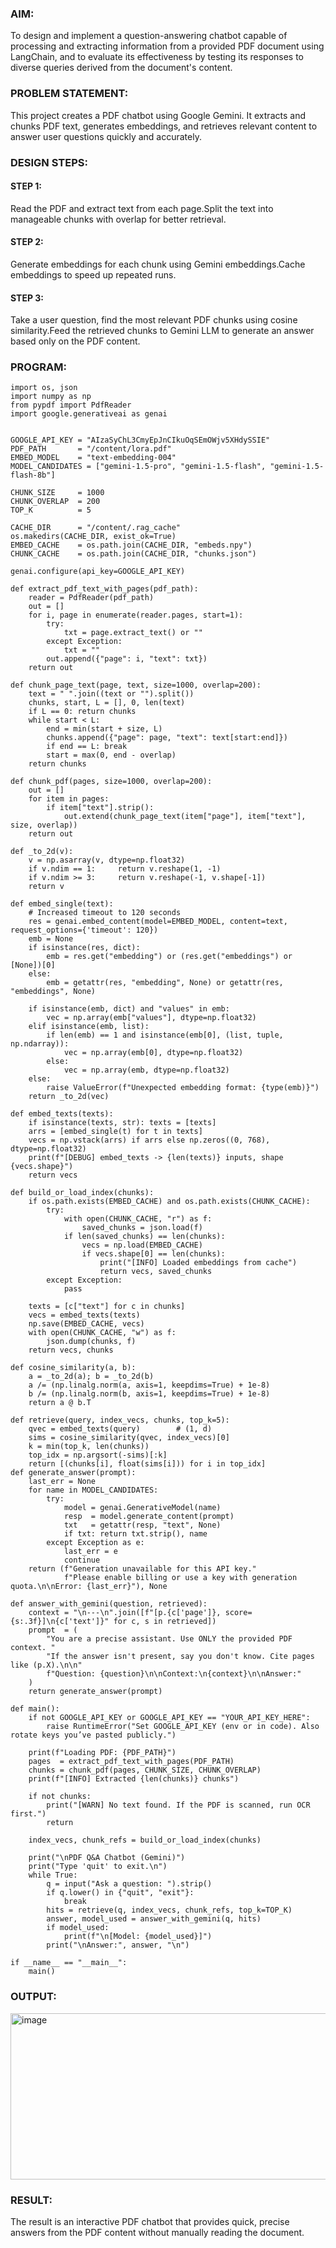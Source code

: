 ### AIM:
To design and implement a question-answering chatbot capable of processing and extracting information from a provided PDF document using LangChain, and to evaluate its effectiveness by testing its responses to diverse queries derived from the document's content.

### PROBLEM STATEMENT:
This project creates a PDF chatbot using Google Gemini. It extracts and chunks PDF text, generates embeddings, and retrieves relevant content to answer user questions quickly and accurately.

### DESIGN STEPS:

#### STEP 1:
Read the PDF and extract text from each page.Split the text into manageable chunks with overlap for better retrieval.

#### STEP 2:
Generate embeddings for each chunk using Gemini embeddings.Cache embeddings to speed up repeated runs.

#### STEP 3:
Take a user question, find the most relevant PDF chunks using cosine similarity.Feed the retrieved chunks to Gemini LLM to generate an answer based only on the PDF content.

### PROGRAM:
```
import os, json
import numpy as np
from pypdf import PdfReader
import google.generativeai as genai


GOOGLE_API_KEY = "AIzaSyChL3CmyEpJnCIkuOqSEmOWjv5XHdySSIE"
PDF_PATH       = "/content/lora.pdf"
EMBED_MODEL    = "text-embedding-004"
MODEL_CANDIDATES = ["gemini-1.5-pro", "gemini-1.5-flash", "gemini-1.5-flash-8b"]

CHUNK_SIZE     = 1000
CHUNK_OVERLAP  = 200
TOP_K          = 5

CACHE_DIR      = "/content/.rag_cache"
os.makedirs(CACHE_DIR, exist_ok=True)
EMBED_CACHE    = os.path.join(CACHE_DIR, "embeds.npy")
CHUNK_CACHE    = os.path.join(CACHE_DIR, "chunks.json")

genai.configure(api_key=GOOGLE_API_KEY)

def extract_pdf_text_with_pages(pdf_path):
    reader = PdfReader(pdf_path)
    out = []
    for i, page in enumerate(reader.pages, start=1):
        try:
            txt = page.extract_text() or ""
        except Exception:
            txt = ""
        out.append({"page": i, "text": txt})
    return out

def chunk_page_text(page, text, size=1000, overlap=200):
    text = " ".join((text or "").split())
    chunks, start, L = [], 0, len(text)
    if L == 0: return chunks
    while start < L:
        end = min(start + size, L)
        chunks.append({"page": page, "text": text[start:end]})
        if end == L: break
        start = max(0, end - overlap)
    return chunks

def chunk_pdf(pages, size=1000, overlap=200):
    out = []
    for item in pages:
        if item["text"].strip():
            out.extend(chunk_page_text(item["page"], item["text"], size, overlap))
    return out

def _to_2d(v):
    v = np.asarray(v, dtype=np.float32)
    if v.ndim == 1:     return v.reshape(1, -1)
    if v.ndim >= 3:     return v.reshape(-1, v.shape[-1])
    return v

def embed_single(text):
    # Increased timeout to 120 seconds
    res = genai.embed_content(model=EMBED_MODEL, content=text, request_options={'timeout': 120})
    emb = None
    if isinstance(res, dict):
        emb = res.get("embedding") or (res.get("embeddings") or [None])[0]
    else:
        emb = getattr(res, "embedding", None) or getattr(res, "embeddings", None)

    if isinstance(emb, dict) and "values" in emb:
        vec = np.array(emb["values"], dtype=np.float32)
    elif isinstance(emb, list):
        if len(emb) == 1 and isinstance(emb[0], (list, tuple, np.ndarray)):
            vec = np.array(emb[0], dtype=np.float32)
        else:
            vec = np.array(emb, dtype=np.float32)
    else:
        raise ValueError(f"Unexpected embedding format: {type(emb)}")
    return _to_2d(vec)

def embed_texts(texts):
    if isinstance(texts, str): texts = [texts]
    arrs = [embed_single(t) for t in texts]
    vecs = np.vstack(arrs) if arrs else np.zeros((0, 768), dtype=np.float32)
    print(f"[DEBUG] embed_texts -> {len(texts)} inputs, shape {vecs.shape}")
    return vecs

def build_or_load_index(chunks):
    if os.path.exists(EMBED_CACHE) and os.path.exists(CHUNK_CACHE):
        try:
            with open(CHUNK_CACHE, "r") as f:
                saved_chunks = json.load(f)
            if len(saved_chunks) == len(chunks):
                vecs = np.load(EMBED_CACHE)
                if vecs.shape[0] == len(chunks):
                    print("[INFO] Loaded embeddings from cache")
                    return vecs, saved_chunks
        except Exception:
            pass

    texts = [c["text"] for c in chunks]
    vecs = embed_texts(texts)
    np.save(EMBED_CACHE, vecs)
    with open(CHUNK_CACHE, "w") as f:
        json.dump(chunks, f)
    return vecs, chunks

def cosine_similarity(a, b):
    a = _to_2d(a); b = _to_2d(b)
    a /= (np.linalg.norm(a, axis=1, keepdims=True) + 1e-8)
    b /= (np.linalg.norm(b, axis=1, keepdims=True) + 1e-8)
    return a @ b.T

def retrieve(query, index_vecs, chunks, top_k=5):
    qvec = embed_texts(query)        # (1, d)
    sims = cosine_similarity(qvec, index_vecs)[0]
    k = min(top_k, len(chunks))
    top_idx = np.argsort(-sims)[:k]
    return [(chunks[i], float(sims[i])) for i in top_idx]
def generate_answer(prompt):
    last_err = None
    for name in MODEL_CANDIDATES:
        try:
            model = genai.GenerativeModel(name)
            resp  = model.generate_content(prompt)
            txt   = getattr(resp, "text", None)
            if txt: return txt.strip(), name
        except Exception as e:
            last_err = e
            continue
    return (f"Generation unavailable for this API key."
            f"Please enable billing or use a key with generation quota.\n\nError: {last_err}"), None

def answer_with_gemini(question, retrieved):
    context = "\n---\n".join([f"[p.{c['page']}, score={s:.3f}]\n{c['text']}" for c, s in retrieved])
    prompt  = (
        "You are a precise assistant. Use ONLY the provided PDF context. "
        "If the answer isn't present, say you don't know. Cite pages like (p.X).\n\n"
        f"Question: {question}\n\nContext:\n{context}\n\nAnswer:"
    )
    return generate_answer(prompt)

def main():
    if not GOOGLE_API_KEY or GOOGLE_API_KEY == "YOUR_API_KEY_HERE":
        raise RuntimeError("Set GOOGLE_API_KEY (env or in code). Also rotate keys you’ve pasted publicly.")

    print(f"Loading PDF: {PDF_PATH}")
    pages  = extract_pdf_text_with_pages(PDF_PATH)
    chunks = chunk_pdf(pages, CHUNK_SIZE, CHUNK_OVERLAP)
    print(f"[INFO] Extracted {len(chunks)} chunks")

    if not chunks:
        print("[WARN] No text found. If the PDF is scanned, run OCR first.")
        return

    index_vecs, chunk_refs = build_or_load_index(chunks)

    print("\nPDF Q&A Chatbot (Gemini)")
    print("Type 'quit' to exit.\n")
    while True:
        q = input("Ask a question: ").strip()
        if q.lower() in {"quit", "exit"}:
            break
        hits = retrieve(q, index_vecs, chunk_refs, top_k=TOP_K)
        answer, model_used = answer_with_gemini(q, hits)
        if model_used:
            print(f"\n[Model: {model_used}]")
        print("\nAnswer:", answer, "\n")

if __name__ == "__main__":
    main()
```
### OUTPUT:
<img width="1280" height="266" alt="image" src="https://github.com/user-attachments/assets/4b7cacb9-ddb0-479c-a51d-73c67055e3e7" />


### RESULT:
The result is an interactive PDF chatbot that provides quick, precise answers from the PDF content without manually reading the document.
